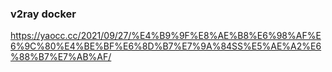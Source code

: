 

### v2ray docker
https://yaocc.cc/2021/09/27/%E4%B9%9F%E8%AE%B8%E6%98%AF%E6%9C%80%E4%BE%BF%E6%8D%B7%E7%9A%84SS%E5%AE%A2%E6%88%B7%E7%AB%AF/

